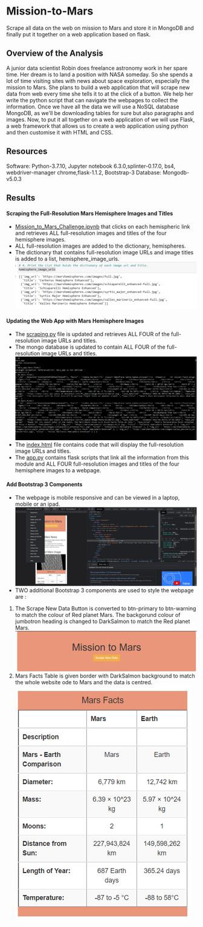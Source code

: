 # Mission-to-Mars
Scrape all data on the web on mission to Mars and store it in MongoDB and finally put it together on a web application based on flask.

## Overview of the Analysis
A junior data scientist Robin does freelance astronomy work in her spare time. Her dream is to land a position with NASA someday. So she spends a lot of time visiting sites with news about space exploration, especially the mission to Mars. She plans to build a web application that will scrape new data from web every time she tells it to at the click of a button. We help her write the python script that can navigate the webpages to collect the information. Once we have all the data we will use a NoSQL database MongoDB, as we'll be downloading tables for sure but also paragraphs and images. Now, to put it all together on a web application of we will use Flask, a web framework that allows us to create a web application using python and then customise it with HTML and CSS. 

## Resources
Software: Python-3.7.10, Jupyter notebook 6.3.0,splinter-0.17.0, bs4, webdriver-manager chrome,flask-1.1.2, Bootstrap-3
Database:  Mongodb- v5.0.3

## Results
#### Scraping the Full-Resolution Mars Hemisphere Images and Titles
* [Mission_to_Mars_Challenge.ipynb](https://github.com/sucharita1/Mission-to-Mars/blob/c2df349a4e62814988b42af6fcd929d98a00bb1c/Mission_to_Mars_Challenge.ipynb) that clicks on each hemispheric link and retrieves ALL full-resolution images and titles of the four hemisphere images. 
* ALL full-resolution images are added to the dictionary, hemispheres.
* The dictionary that contains full-resolution image URLs and image titles is added to a list, hemisphere_image_urls.
![hemisphere_image_urls](https://github.com/sucharita1/Mission-to-Mars/blob/c2df349a4e62814988b42af6fcd929d98a00bb1c/Resources/hemisphere_image_urls.png?raw=true)

#### Updating the Web App with Mars Hemisphere Images
* The [scraping.py](https://github.com/sucharita1/Mission-to-Mars/blob/c2df349a4e62814988b42af6fcd929d98a00bb1c/scraping.py) file is updated and retrieves ALL FOUR of the full-resolution image URLs and titles. 
* The mongo database is updated to contain ALL FOUR of the full-resolution image URLs and titles. 
![mongodb_mars_db](https://github.com/sucharita1/Mission-to-Mars/blob/c2df349a4e62814988b42af6fcd929d98a00bb1c/Resources/mongodb_mars_db.png?raw=true)
* The [index.html](https://github.com/sucharita1/Mission-to-Mars/blob/c2df349a4e62814988b42af6fcd929d98a00bb1c/templates/index.html) file contains code that will display the full-resolution image URLs and titles.
* The [app.py](https://github.com/sucharita1/Mission-to-Mars/blob/c2df349a4e62814988b42af6fcd929d98a00bb1c/app.py) contains flask scripts that link all the information from this module and ALL FOUR full-resolution images and titles of the four hemisphere images to a webpage.

#### Add Bootstrap 3 Components
* The webpage is mobile responsive and can be viewed in a laptop, mobile or an ipad.
![responsive_url](https://github.com/sucharita1/Mission-to-Mars/blob/c2df349a4e62814988b42af6fcd929d98a00bb1c/Resources/responsive_url.png?raw=true)
* TWO additional Bootstrap 3 components are used to style the webpage are :
1. The Scrape New Data Button is converted to btn-primary to btn-warning to match the colour of Red planet Mars. The backgorund colour of jumbotron heading is changed to DarkSalmon to match the Red planet Mars.
![styles_button_heading](https://github.com/sucharita1/Mission-to-Mars/blob/c2df349a4e62814988b42af6fcd929d98a00bb1c/Resources/styles_button_heading.png?raw=true)
2. Mars Facts Table is given border with DarkSalmon background to match the whole website ode to Mars and the data is centred.
![styles_table_border_heading](https://github.com/sucharita1/Mission-to-Mars/blob/c2df349a4e62814988b42af6fcd929d98a00bb1c/Resources/styles_table_border_heading.png?raw=true)
